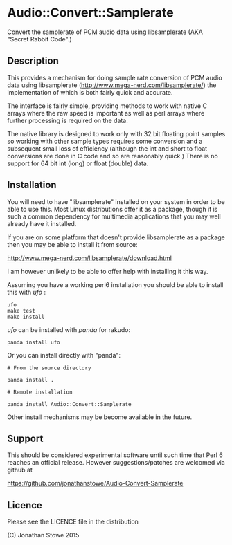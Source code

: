# Audio::Convert::Samplerate

Convert the samplerate of PCM audio data using libsamplerate (AKA "Secret Rabbit Code".)

## Description

This provides a mechanism for doing sample rate conversion of PCM audio data using 
libsamplerate (http://www.mega-nerd.com/libsamplerate/) the implementation of which
is both fairly quick and accurate.

The interface is fairly simple, providing methods to work with native C arrays where
the raw speed is important as well as perl arrays where further processing is 
required on the data.

The native library is designed to work only with 32 bit floating point samples so
working with other sample types requires some conversion and a subsequent small
loss of efficiency (although the int and short to float conversions are done in
C code and so are reasonably quick.)  There is no support for 64 bit int (long) or
float (double) data.


## Installation

You will need to have "libsamplerate"  installed on your system in order to
be able to use this. Most Linux distributions offer it as a package, though
it is such a common dependency for multimedia applications that you may well
already have it installed.

If you are on some platform that doesn't provide libsamplerate as a package
then you may be able to install it from source:

http://www.mega-nerd.com/libsamplerate/download.html

I am however unlikely to be able to offer help with installing it this way.

Assuming you have a working perl6 installation you should be able to
install this with *ufo* :

    ufo
    make test
    make install

*ufo* can be installed with *panda* for rakudo:

    panda install ufo

Or you can install directly with "panda":

    # From the source directory
   
    panda install .

    # Remote installation

    panda install Audio::Convert::Samplerate

Other install mechanisms may be become available in the future.

## Support

This should be considered experimental software until such time that
Perl 6 reaches an official release.  However suggestions/patches are
welcomed via github at

https://github.com/jonathanstowe/Audio-Convert-Samplerate

## Licence

Please see the LICENCE file in the distribution

(C) Jonathan Stowe 2015

